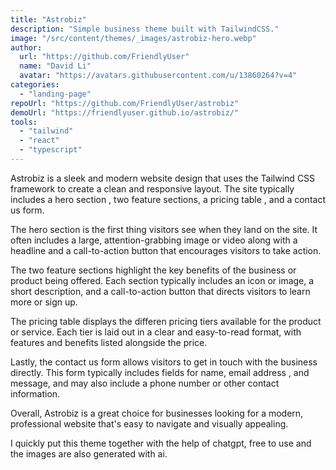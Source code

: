 ```yaml
---
title: "Astrobiz"
description: "Simple business theme built with TailwindCSS."
image: "/src/content/themes/_images/astrobiz-hero.webp"
author:
  url: "https://github.com/FriendlyUser"
  name: "David Li"
  avatar: "https://avatars.githubusercontent.com/u/13860264?v=4"
categories:
  - "landing-page"
repoUrl: "https://github.com/FriendlyUser/astrobiz"
demoUrl: "https://friendlyuser.github.io/astrobiz/"
tools:
  - "tailwind"
  - "react"
  - "typescript"
---
```


<p>
  Astrobiz is a sleek and modern website design that uses the Tailwind CSS framework to create a
  clean and responsive layout. The site typically includes a hero section , two feature sections, a
  pricing table , and a contact us form.
</p>
<p>
  The hero section is the first thing visitors see when they land on the site. It often includes a
  large, attention-grabbing image or video along with a headline and a call-to-action button that
  encourages visitors to take action.
</p>
<p>
  The two feature sections highlight the key benefits of the business or product being offered. Each
  section typically includes an icon or image, a short description, and a call-to-action button that
  directs visitors to learn more or sign up.
</p>
<p>
  The pricing table displays the differen pricing tiers available for the product or service. Each
  tier is laid out in a clear and easy-to-read format, with features and benefits listed alongside
  the price.
</p>
<p>
  Lastly, the contact us form allows visitors to get in touch with the business directly. This form
  typically includes fields for name, email address , and message, and may also include a phone
  number or other contact information.
</p>
<p>
  Overall, Astrobiz is a great choice for businesses looking for a modern, professional website
  that's easy to navigate and visually appealing.
</p>
<p>
  I quickly put this theme together with the help of chatgpt, free to use and the images are also
  generated with ai.
</p>
